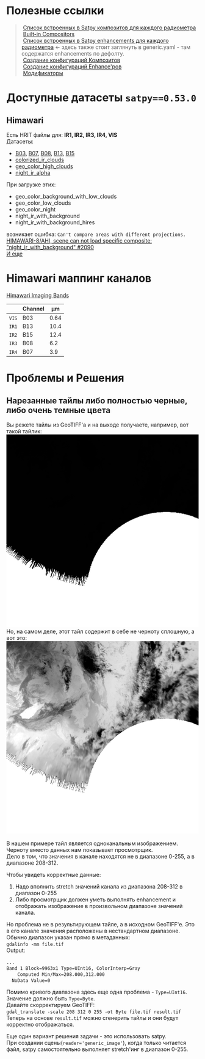 # Полезные ссылки

> &nbsp;[Список встроенных в Satpy композитов для каждого радиометра](https://github.com/pytroll/satpy/tree/main/satpy/etc/composites)  
> &nbsp;[Built-in Compositors](https://satpy.readthedocs.io/en/latest/composites.html#built-in-compositors)  
> &nbsp;[Список встроенных в Satpy enhancements для каждого радиометра](https://github.com/pytroll/satpy/tree/main/satpy/etc/enhancements) <- здесь также стоит заглянуть в generic.yaml - там содержатся enhancements по дефолту.  
> &nbsp;[Создание конфигураций Композитов](https://satpy.readthedocs.io/en/latest/composites.html#creating-composite-configuration-files)  
> &nbsp;[Создание конфигураций Enhance'ров](https://satpy.readthedocs.io/en/latest/composites.html#enhancing-the-images)  
> &nbsp;[Модификаторы](https://satpy.readthedocs.io/en/latest/composites.html#modifiers)  

# Доступные датасеты `satpy==0.53.0`

## Himawari
Есть HRIT файлы для: **IR1, IR2, IR3, IR4, VIS**  
Датасеты:  
- [B03](https://drive.google.com/file/d/1PAPkEc7Tp-9E4Ozi6AYlr1wswgM09psy/view?usp=sharing), [B07](https://drive.google.com/file/d/1Ha4GTW0rMD3haIZBcOd4GRkac5kaxTKG/view?usp=sharing), [B08](https://drive.google.com/file/d/1bAxiRVp6nVd1tjoPGjM_Q91KZKGC6ejn/view?usp=sharing), [B13](https://drive.google.com/file/d/1i_wUCGaKQRIWP09fprGxFyF0wDV4IsEJ/view?usp=sharing), [B15](https://drive.google.com/file/d/1H5bAMx0bd8z42DwfVJh0aX2wcyKtXNMM/view?usp=sharing)
- [colorized_ir_clouds](https://drive.google.com/file/d/1zYP8PSkGC_FaeLoEDLm6jcoSaIbFPD2S/view?usp=sharing)
- [geo_color_high_clouds](https://drive.google.com/file/d/1K-4HvMMbKAgfsne_aetfyTbZjQYQ6Ot2/view?usp=sharing)
- [night_ir_alpha](https://drive.google.com/file/d/17s2_t3yUuPA5xud4ET_8X97bAa7KVIDw/view?usp=sharing) 

При загрузке этих:
- geo_color_background_with_low_clouds
- geo_color_low_clouds
- geo_color_night
- night_ir_with_background 
- night_ir_with_background_hires

возникает ошибка: `Can't compare areas with different projections.`  
[HIMAWARI-8/AHI, scene can not load specific composite: "night_ir_with_background" #2090](https://github.com/pytroll/satpy/issues/2090)  
[И еще](https://github.com/pytroll/satpy/issues/1714#issuecomment-853151821)  


# Himawari маппинг каналов

[Himawari Imaging Bands](https://www.data.jma.go.jp/mscweb/en/himawari89/space_segment/spsg_ahi.html#band)

|       | Channel  | µm   |
|-------|----------|------|
| `VIS` | B03      | 0.64 | 
| `IR1` | B13      | 10.4 |
| `IR2` | B15      | 12.4 |
| `IR3` | B08      | 6.2  |
| `IR4` | B07      | 3.9  |
 

# Проблемы и Решения

## Нарезанные тайлы либо полностью черные, либо очень темные цвета

Вы режете тайлы из GeoTIFF'а и на выходе получаете, например, вот такой тайлик:  
![](./doc/pic/black_tile_stereonorth_2_2_2_a1_20250401110000_ch04.png)  
Но, на самом деле, этот тайл содержит в себе не черноту сплошную, а вот это:  
![](./doc/pic/black_tile_adjusted_stereonorth_2_2_2_a1_20250401110000_ch04.png)  

В нашем примере тайл является одноканальным изображением.  
Черноту вместо данных нам показывает просмотрщик.  
Дело в том, что значения в канале находятся не в диапазоне 0-255, а в диапазоне 208-312.  

Чтобы увидеть корректные данные:
1. Надо вполнить stretch значений канала из диапазона 208-312 в диапазон 0-255
2. Либо просмотрщик должен уметь выполнять enhancement и отображать изображение в произвольном диапазоне значений канала.

Но проблема не в результирующем тайле, а в исходном GeoTIFF'е. Это в его канале значения расположены в нестандартном диапазоне.  
Обычно диапазон указан прямо в метаданных:  
```gdalinfo -mm file.tif```  
Output:
```
...
Band 1 Block=9963x1 Type=UInt16, ColorInterp=Gray
    Computed Min/Max=208.000,312.000
  NoData Value=0
```
Помимо кривого диапазона здесь еще одна проблема - `Type=UInt16`. Значение должно быть `Type=Byte`.  
Давайте скорректируем GeoTIFF:  
```gdal_translate -scale 208 312 0 255 -ot Byte file.tif result.tif```  
Теперь на основе `result.tif` можно сгенерить тайлы и они будут корректно отображаться.

Еще один вариант решения задачи - это использовать satpy.  
При создании сцены(`reader='generic_image'`), когда только читается файл, satpy самостоятельно выполняет stretch'инг в диапазон 0-255. 